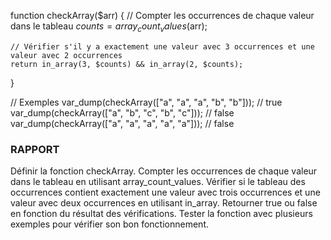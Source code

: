 function checkArray($arr) {
    // Compter les occurrences de chaque valeur dans le tableau
    $counts = array_count_values($arr);
    
    // Vérifier s'il y a exactement une valeur avec 3 occurrences et une valeur avec 2 occurrences
    return in_array(3, $counts) && in_array(2, $counts);
}

// Exemples
var_dump(checkArray(["a", "a", "a", "b", "b"])); // true
var_dump(checkArray(["a", "b", "c", "b", "c"])); // false
var_dump(checkArray(["a", "a", "a", "a", "a"])); // false


### RAPPORT
Définir la fonction checkArray.
Compter les occurrences de chaque valeur dans le tableau en utilisant array_count_values.
Vérifier si le tableau des occurrences contient exactement une valeur avec trois occurrences et une valeur avec deux occurrences en utilisant in_array.
Retourner true ou false en fonction du résultat des vérifications.
Tester la fonction avec plusieurs exemples pour vérifier son bon fonctionnement.
